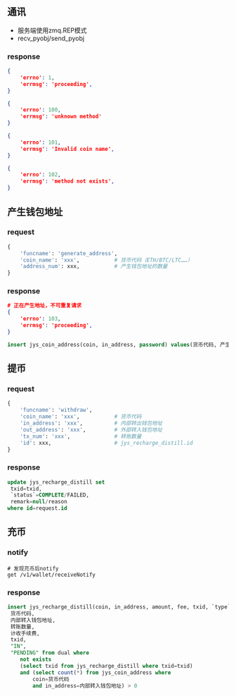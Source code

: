 ## 通讯

- 服务端使用zmq.REP模式
- recv_pyobj/send_pyobj

### response

``` json
{
    'errno': 1,
    'errmsg': 'proceeding',
}

{
    'errno': 100,
    'errmsg': 'unknown method'
}

{
    'errno': 101,
    'errmsg': 'Invalid coin name',
}

{
    'errno': 102,
    'errmsg': 'method not exists',
}
```

## 产生钱包地址

### request

``` python
{
    'funcname': 'generate_address',
    'coin_name': 'xxx',           # 货币代码（ETH/BTC/LTC……）
    'address_num': xxx,           # 产生钱包地址的数量
}
```

### response

``` json
# 正在产生地址，不可重复请求
{
    'errno': 103,
    'errmsg': 'proceeding',
}
```

``` sql
insert jys_coin_address(coin, in_address, password) values(货币代码, 产生的钱包地址, 钱包密码（如果需要的话）)
```

## 提币

### request

``` python
{
    'funcname': 'withdraw',
    'coin_name': 'xxx',           # 货币代码
    'in_address': 'xxx',          # 内部转出钱包地址
    'out_address': 'xxx',         # 外部转入钱包地址
    'tx_num': 'xxx',              # 转账数量
    'id': xxx,                    # jys_recharge_distill.id
}
```

### response

``` sql
update jys_recharge_distill set
 txid=txid,
 `status`=COMPLETE/FAILED,
 remark=null/reason
where id=request.id
```

## 充币

### notify

``` http
# 发现充币后notify
get /v1/wallet/receiveNotify
```

### response

``` sql
insert jys_recharge_distill(coin, in_address, amount, fee, txid, `type`, `status`) select
 货币代码,
 内部转入钱包地址,
 转账数量,
 计收手续费,
 txid,
 "IN",
 "PENDING" from dual where
    not exists
    (select txid from jys_recharge_distill where txid=txid)
    and (select count(*) from jys_coin_address where
        coin=货币代码
        and in_address=内部转入钱包地址) > 0
```
